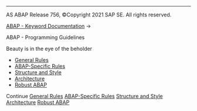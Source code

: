   

* * *

AS ABAP Release 756, ©Copyright 2021 SAP SE. All rights reserved.

[ABAP - Keyword Documentation](javascript:call_link\('abenabap.htm'\)) → 

ABAP - Programming Guidelines

Beauty is in the eye of the beholder

-   [General Rules](javascript:call_link\('abengeneral_rules_gdl.htm'\))
-   [ABAP-Specific Rules](javascript:call_link\('abenabap_specific_rules_gdl.htm'\))
-   [Structure and Style](javascript:call_link\('abenstructure_style_gdl.htm'\))
-   [Architecture](javascript:call_link\('abenarchitecture_gdl.htm'\))
-   [Robust ABAP](javascript:call_link\('abenrobust_abap_gdl.htm'\))

Continue
[General Rules](javascript:call_link\('abengeneral_rules_gdl.htm'\))
[ABAP-Specific Rules](javascript:call_link\('abenabap_specific_rules_gdl.htm'\))
[Structure and Style](javascript:call_link\('abenstructure_style_gdl.htm'\))
[Architecture](javascript:call_link\('abenarchitecture_gdl.htm'\))
[Robust ABAP](javascript:call_link\('abenrobust_abap_gdl.htm'\))